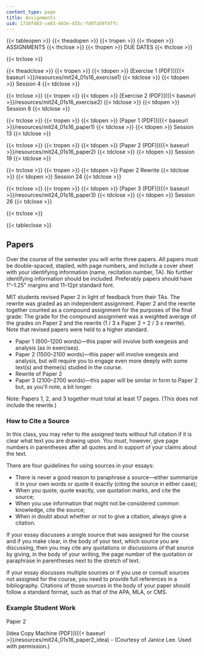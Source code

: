 ```yaml
---
content_type: page
title: Assignments
uid: 173df483-ce83-d43e-d35c-fd97a59f4ffc
---
```


{{< tableopen >}}
{{< theadopen >}}
{{< tropen >}}
{{< thopen >}}
ASSIGNMENTS
{{< thclose >}}
{{< thopen >}}
DUE DATES
{{< thclose >}}

{{< trclose >}}

{{< theadclose >}}
{{< tropen >}}
{{< tdopen >}}
[Exercise 1 (PDF)]({{< baseurl >}}/resources/mit24_01s16_exercise1)
{{< tdclose >}}
{{< tdopen >}}
Session 4
{{< tdclose >}}

{{< trclose >}}
{{< tropen >}}
{{< tdopen >}}
[Exercise 2 (PDF)]({{< baseurl >}}/resources/mit24_01s16_exercise2)
{{< tdclose >}}
{{< tdopen >}}
Session 8
{{< tdclose >}}

{{< trclose >}}
{{< tropen >}}
{{< tdopen >}}
[Paper 1 (PDF)]({{< baseurl >}}/resources/mit24_01s16_paper1)
{{< tdclose >}}
{{< tdopen >}}
Session 13
{{< tdclose >}}

{{< trclose >}}
{{< tropen >}}
{{< tdopen >}}
[Paper 2 (PDF)]({{< baseurl >}}/resources/mit24_01s16_paper2)
{{< tdclose >}}
{{< tdopen >}}
Session 19
{{< tdclose >}}

{{< trclose >}}
{{< tropen >}}
{{< tdopen >}}
Paper 2 Rewrite
{{< tdclose >}}
{{< tdopen >}}
Session 24
{{< tdclose >}}

{{< trclose >}}
{{< tropen >}}
{{< tdopen >}}
[Paper 3 (PDF)]({{< baseurl >}}/resources/mit24_01s16_paper3)
{{< tdclose >}}
{{< tdopen >}}
Session 26
{{< tdclose >}}

{{< trclose >}}

{{< tableclose >}}

Papers
------

Over the course of the semester you will write three papers. All papers must be double-spaced, stapled, with page numbers, and include a cover sheet with your identifying information (name, recitation number, TA). No further identifying information should be included. Preferably papers should have 1"–1.25" margins and 11–12pt standard font.

MIT students revised Paper 2 in light of feedback from their TAs. The rewrite was graded as an independent assignment. Paper 2 and the rewrite together counted as a compound assignment for the purposes of the final grade: The grade for the compound assignment was a weighted average of the grades on Paper 2 and the rewrite (1 / 3 x Paper 2 + 2 / 3 x rewrite). Note that revised papers were held to a higher standard.

*   Paper 1 (600–1200 words)—this paper will involve both exegesis and analysis (as in exercises).
*   Paper 2 (1500–2100 words)—this paper will involve exegesis and analysis, but will require you to engage even more deeply with some text(s) and theme(s) studied in the course.
*   Rewrite of Paper 2
*   Paper 3 (2100–2700 words)—this paper will be similar in form to Paper 2 but, as you'll note, a bit longer.

Note: Papers 1, 2, and 3 together must total at least 17 pages. (This does not include the rewrite.)

### How to Cite a Source

In this class, you may refer to the assigned texts without full citation if it is clear what text you are drawing upon. You _must_, however, give page numbers in parentheses after all quotes and in support of your claims about the text.

There are four guidelines for using sources in your essays:

*   There is never a good reason to paraphrase a source—either summarize it in your own words or quote it exactly (citing the source in either case);
*   When you quote, quote exactly, use quotation marks, and cite the source;
*   When you use information that might not be considered common knowledge, cite the source;
*   When in doubt about whether or not to give a citation, always give a citation.

If your essay discusses a single source that was assigned for the course and if you make clear, in the body of your text, which source you are discussing, then you may cite any quotations or discussions of that source by giving, in the body of your writing, the page number of the quotation or paraphrase in parentheses next to the stretch of text.

If your essay discusses multiple sources or if you use or consult sources not assigned for the course, you need to provide full references in a bibliography. Citations of those sources in the body of your paper should follow a standard format, such as that of the APA, MLA, or CMS.

### Example Student Work

Paper 2

[Idea Copy Machine (PDF)]({{< baseurl >}}/resources/mit24_01s16_paper2_idea) - (Courtesy of Janice Lee. Used with permission.)